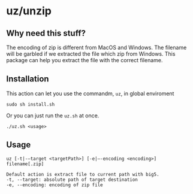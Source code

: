 # uz/unzip

## Why need this stuff?
The encoding of zip is different from MacOS and Windows. The filename will be garbled if we extracted the file which zip from Windows.
This package can help you extract the file with the correct filename.

## Installation

This action can let you use the commandm, `uz`, in global enviroment
```
sudo sh install.sh
```
Or you can just run the `uz.sh` at once.
```
./uz.sh <usage>
```

## Usage

```
uz [-t|-—target <targetPath>] [-e|—-encoding <encoding>] filename[.zip]

Default action is extract file to current path with big5.  
-t, --target: absolute path of target destination
-e, --encoding: encoding of zip file
```
